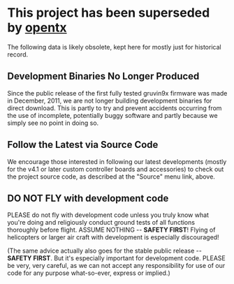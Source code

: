 # This project has been superseded by [opentx](http://opentx.googlecode.com/) #

The following data is likely obsolete, kept here for mostly just for historical record.


## Development Binaries No Longer Produced ##
Since the public release of the first fully tested gruvin9x firmware was made in December, 2011, we are not longer building development binaries for direct download. This is partly to try and prevent accidents occurring from the use of incomplete, potentially buggy software and partly because we simply see no point in doing so.

## Follow the Latest via Source Code ##
We encourage those interested in following our latest developments (mostly for the v4.1 or later custom controller boards and accessories) to check out the project source code, as described at the "Source" menu link, above.

## DO NOT FLY with development code ##
PLEASE do not fly with development code unless you truly know what you're doing and religiously conduct ground tests of all functions thoroughly before flight. ASSUME NOTHING -- **SAFETY FIRST**! Flying of helicopters or larger air craft with development is especially discouraged!

(The same advice actually also goes for the stable public release -- **SAFETY FIRST**. But it's especially important for development code. PLEASE be very, very careful, as we can not accept any responsibility for use of our code for any purpose what-so-ever, express or implied.)
